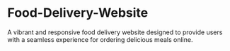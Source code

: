 # Food-Delivery-Website
A vibrant and responsive food delivery website designed to provide users with a seamless experience for ordering delicious meals online.
